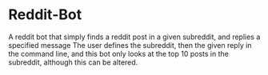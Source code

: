 # Reddit-Bot
A reddit bot that simply finds a reddit post in a given subreddit, and replies a specified message
The user defines the subreddit, then the given reply in the command line, and this bot only looks at the top 10 posts in the subreddit, although this can be altered.
